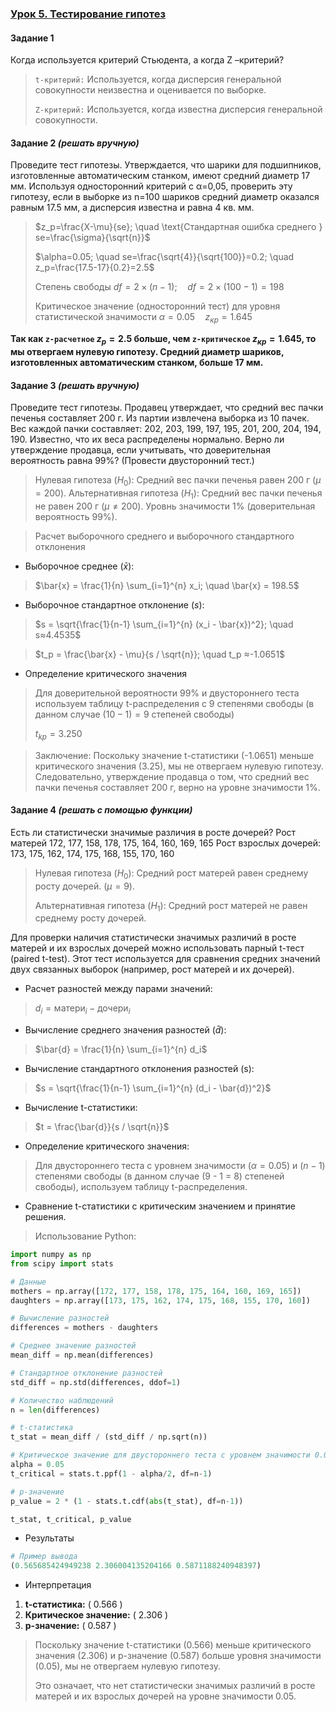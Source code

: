 ### [Урок 5. Тестирование гипотез](https://gb.ru/lessons/447657/homework)

#### Задание 1

Когда используется критерий Стьюдента, а когда Z –критерий?

> `t-критерий:` Используется, когда дисперсия генеральной совокупности неизвестна и оценивается по выборке.
>
> `Z-критерий:` Используется, когда известна дисперсия генеральной совокупности.

#### Задание 2 _(решать вручную)_

Проведите тест гипотезы. Утверждается, что шарики для подшипников, изготовленные автоматическим станком, имеют средний диаметр 17 мм. Используя односторонний критерий с α=0,05, проверить эту гипотезу, если в выборке из n=100 шариков средний диаметр оказался равным 17.5 мм, а дисперсия известна и равна 4 кв. мм.

> $z_p=\frac{X-\mu}{se}; \quad \text{Стандартная ошибка среднего } se=\frac{\sigma}{\sqrt{n}}$
>
> $\alpha=0.05; \quad se=\frac{\sqrt{4}}{\sqrt{100}}=0.2; \quad z_p=\frac{17.5-17}{0.2}=2.5$
>
> Степень свободы $df=2×(n-1); \quad df = 2×(100-1) = 198$
>
> Критическое значение (односторонний тест) для уровня статистической значимости $\alpha=0.05 \quad z_{кр}=1.645$

**Так как `z-расчетное` $z_p=2.5$ больше, чем `z-критическое` $z_{кр}=1.645$, то мы отвергаем нулевую гипотезу. Средний диаметр шариков, изготовленных автоматическим станком, больше 17 мм.**

#### Задание 3 _(решать вручную)_

Проведите тест гипотезы. Продавец утверждает, что средний вес пачки печенья составляет 200 г. Из партии извлечена выборка из 10 пачек. Вес каждой пачки составляет: 202, 203, 199, 197, 195, 201, 200, 204, 194, 190. Известно, что их веса распределены нормально. Верно ли утверждение продавца, если учитывать, что доверительная вероятность равна 99%? (Провести двусторонний тест.)

> Нулевая гипотеза ($H_0$​): Средний вес пачки печенья равен 200 г ($μ=200$).
> Альтернативная гипотеза ($H_1$​): Средний вес пачки печенья не равен 200 г ($μ≠200$). Уровнь значимости 1% (доверительная вероятность 99%).

> Расчет выборочного среднего и выборочного стандартного отклонения

- Выборочное среднее ($\bar{x}$):

> $\bar{x} = \frac{1}{n} \sum_{i=1}^{n} x_i; \quad \bar{x} = 198.5$

- Выборочное стандартное отклонение ($s$):

> $s = \sqrt{\frac{1}{n-1} \sum_{i=1}^{n} (x_i - \bar{x})^2}; \quad s≈4.4535$

> $t_p = \frac{\bar{x} - \mu}{s / \sqrt{n}}; \quad t_p ≈-1.0651$

- Определение критического значения

> Для доверительной вероятности 99% и двустороннего теста используем таблицу t-распределения с 9 степенями свободы (в данном случае $(10 - 1) = 9$ степеней свободы)
>
> $t_{kp}=3.250$

> Заключение:
> Поскольку значение t-статистики (-1.0651) меньше критического значения (3.25), мы не отвергаем нулевую гипотезу. Следовательно, утверждение продавца о том, что средний вес пачки печенья составляет 200 г, верно на уровне значимости 1%.

#### Задание 4 _(решать с помощью функции)_

Есть ли статистически значимые различия в росте дочерей?
Рост матерей 172, 177, 158, 178, 175, 164, 160, 169, 165
Рост взрослых дочерей: 173, 175, 162, 174, 175, 168, 155, 170, 160

> Нулевая гипотеза ($H_0$​): Средний рост матерей равен среднему росту дочерей. ($μ=9$).
>
> Альтернативная гипотеза ($H_1$​): Средний рост матерей не равен среднему росту дочерей.

Для проверки наличия статистически значимых различий в росте матерей и их взрослых дочерей можно использовать парный t-тест (paired t-test). Этот тест используется для сравнения средних значений двух связанных выборок (например, рост матерей и их дочерей).

- Расчет разностей между парами значений:

> $d_i = \text{матери}_i - \text{дочери}_i$

- Вычисление среднего значения разностей $(\bar{d})$:

> $\bar{d} = \frac{1}{n} \sum_{i=1}^{n} d_i$

- Вычисление стандартного отклонения разностей (s):

> $s = \sqrt{\frac{1}{n-1} \sum_{i=1}^{n} (d_i - \bar{d})^2}$

- Вычисление t-статистики:

> $t = \frac{\bar{d}}{s / \sqrt{n}}$

- Определение критического значения:

> Для двустороннего теста с уровнем значимости ($\alpha = 0.05$) и ($n-1$) степенями свободы (в данном случае (9 - 1 = 8) степеней свободы), используем таблицу t-распределения.

- Сравнение t-статистики с критическим значением и принятие решения.

> Использование Python:

```python
import numpy as np
from scipy import stats

# Данные
mothers = np.array([172, 177, 158, 178, 175, 164, 160, 169, 165])
daughters = np.array([173, 175, 162, 174, 175, 168, 155, 170, 160])

# Вычисление разностей
differences = mothers - daughters

# Среднее значение разностей
mean_diff = np.mean(differences)

# Стандартное отклонение разностей
std_diff = np.std(differences, ddof=1)

# Количество наблюдений
n = len(differences)

# t-статистика
t_stat = mean_diff / (std_diff / np.sqrt(n))

# Критическое значение для двустороннего теста с уровнем значимости 0.05 и 8 степенями свободы
alpha = 0.05
t_critical = stats.t.ppf(1 - alpha/2, df=n-1)

# p-значение
p_value = 2 * (1 - stats.t.cdf(abs(t_stat), df=n-1))

t_stat, t_critical, p_value
```

- Результаты

```python
# Пример вывода
(0.565685424949238 2.306004135204166 0.5871188240948397)
```

- Интерпретация

1. **t-статистика:** ( 0.566 )
2. **Критическое значение:** ( 2.306 )
3. **p-значение:** ( 0.587 )

> Поскольку значение t-статистики (0.566) меньше критического значения (2.306) и p-значение (0.587) больше уровня значимости (0.05), мы не отвергаем нулевую гипотезу.
>
> Это означает, что нет статистически значимых различий в росте матерей и их взрослых дочерей на уровне значимости 0.05.
